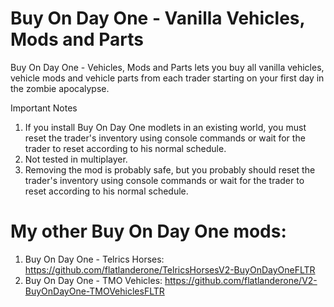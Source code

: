 # Buy On Day One - Vanilla Vehicles, Mods and Parts

Buy On Day One - Vehicles, Mods and Parts lets you buy all vanilla vehicles, vehicle mods and vehicle parts from each trader starting on your first day in the zombie apocalypse. 

Important Notes 
1. If you install Buy On Day One modlets in an existing world, you must reset the trader's inventory using console commands or wait for the trader to reset according to his normal schedule.
2. Not tested in multiplayer.
3. Removing the mod is probably safe, but you probably should reset the trader's inventory using console commands or wait for the trader to reset according to his normal schedule.

# My other Buy On Day One mods:
1. Buy On Day One - Telrics Horses: https://github.com/flatlanderone/TelricsHorsesV2-BuyOnDayOneFLTR
2. Buy On Day One - TMO Vehicles: https://github.com/flatlanderone/V2-BuyOnDayOne-TMOVehiclesFLTR
